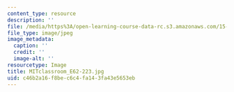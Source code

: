 ```yaml
---
content_type: resource
description: ''
file: /media/https%3A/open-learning-course-data-rc.s3.amazonaws.com/15-es718-global-health-innovation-delivering-targeted-advice-to-an-organization-in-the-field-spring-2015/c46b2a16f8bec6c4fa143fa43e5653eb_MITclassroom_E62-223.jpg
file_type: image/jpeg
image_metadata:
  caption: ''
  credit: ''
  image-alt: ''
resourcetype: Image
title: MITclassroom_E62-223.jpg
uid: c46b2a16-f8be-c6c4-fa14-3fa43e5653eb
---
```

